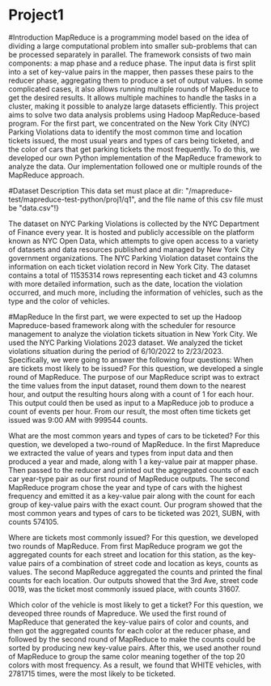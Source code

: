 # Project1
#Introduction
MapReduce is a programming model based on the idea of dividing a large computational problem into smaller sub-problems that can be processed separately in parallel. The framework consists of two main components: a map phase and a reduce phase. The input data is first split into a set of key-value pairs in the mapper, then passes these pairs to the reducer phase, aggregating them to produce a set of output values. In some complicated cases, it also allows running multiple rounds of MapReduce to get the desired results. It allows multiple machines to handle the tasks in a cluster, making it possible to analyze large datasets efficiently. This project aims to solve two data analysis problems using Hadoop MapReduce-based program. For the first part, we concentrated on the New York City (NYC) Parking Violations data to identify the most common time and location tickets issued, the most usual years and types of cars being ticketed, and the color of cars that get parking tickets the most frequently. To do this, we developed our own Python implementation of the MapReduce framework to analyze the data. Our implementation followed one or multiple rounds of the MapReduce approach. 

#Dataset Description
This data set must place at dir: "/mapreduce-test/mapreduce-test-python/proj1/q1", and the file name of this csv file must be "data.csv"!}

The dataset on NYC Parking Violations is collected by the NYC Department of Finance every year. It is hosted and publicly accessible on the platform known as NYC Open Data, which attempts to give open access to a variety of datasets and data resources published and managed by New York City government organizations. The NYC Parking Violation dataset contains the information on each ticket violation record in New York City. The dataset contains a total of 11535314 rows representing each ticket and 43 columns with more detailed information, such as the date, location the violation occurred, and much more, including the information of vehicles, such as the type and the color of vehicles. 

#MapReduce
In the first part, we were expected to set up the Hadoop Mapreduce-based framework along with the scheduler for resource management to analyze the violation tickets situation in New York City. We used the NYC Parking Violations 2023 dataset. We analyzed the ticket violations situation during the period of 6/10/2022 to 2/23/2023. Specifically, we were going to answer the following four questions: 
When are tickets most likely to be issued?
For this question, we developed a single round of MapReduce.  The purpose of our MapReduce script was to extract the time values from the input dataset, round them down to the nearest hour, and output the resulting hours along with a count of 1 for each hour. This output could then be used as input to a MapReduce job to produce a count of events per hour. 
From our result, the most often time tickets get issued was 9:00 AM with 999544 counts. 

What are the most common years and types of cars to be ticketed?
For this question, we developed a two-round of MapReduce. In the first Mapreduce we extracted the value of years and types from input data and then produced a year and made, along with 1 a key-value pair at mapper phase. Then passed to the reducer and printed out the aggregated counts of each car year-type pair as our first round of MapReduce outputs. The second MapReduce program chose the year and type of cars with the highest frequency and emitted it as a key-value pair along with the count for each group of key-value pairs with the exact count. Our program showed that the most common years and types of cars to be ticketed was 2021, SUBN, with counts 574105.

Where are tickets most commonly issued?
For this question, we developed two rounds of MapReduce. From first MapReduce program we got the aggregated counts for each street and location for this station, as the key-value pairs of a combination of street code and location as keys, counts as values. The second MapReduce aggregated the counts and printed the final counts for each location. Our outputs showed that the 3rd Ave, street code 0019, was the ticket most commonly issued place, with counts 31607. 

Which color of the vehicle is most likely to get a ticket?
For this question, we deveoped three rounds of Mapreduce. We used the first round of MapReduce that generated the key-value pairs of color and counts, and then got the aggregated counts for each color at the reducer phase, and followed by the second round of MapReduce to make the counts could be sorted by producing new key-value pairs. After this, we used another round of MapReduce to group the same color meaning together of the top 20 colors with most frequency. As a result, we found that WHITE vehicles, with 2781715 times, were the most likely to be ticketed. 
